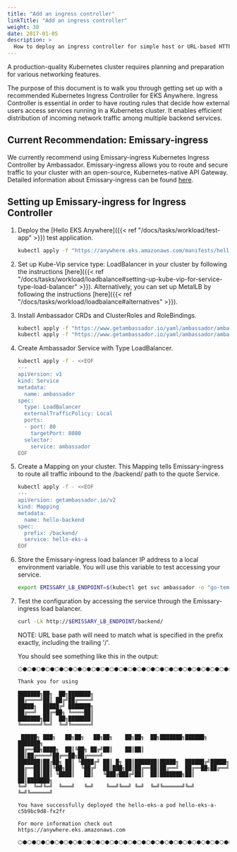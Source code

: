 ```yaml
---
title: "Add an ingress controller"
linkTitle: "Add an ingress controller"
weight: 30
date: 2017-01-05
description: >
  How to deploy an ingress controller for simple host or URL-based HTTP routing into workload running in EKS-A
---
```


<!-- overview -->

A production-quality Kubernetes cluster requires planning and preparation for various networking features.

<!-- body -->

The purpose of this document is to walk you through getting set up with a recommended Kubernetes Ingress Controller for EKS Anywhere.
Ingress Controller is essential in order to have routing rules that decide how external users access services running in a Kubernetes cluster. It enables efficient distribution of incoming network traffic among multiple backend services.

## Current Recommendation: Emissary-ingress 

We currently recommend using Emissary-ingress Kubernetes Ingress Controller by Ambassador. Emissary-ingress allows you to route and secure traffic to your cluster with an open-source, Kubernetes-native API Gateway. Detailed information about Emissary-ingress can be found [here](https://www.getambassador.io/docs/emissary/).

## Setting up Emissary-ingress for Ingress Controller

1. Deploy the [Hello EKS Anywhere]({{< ref "/docs/tasks/workload/test-app" >}}) test application.
    ```bash
    kubectl apply -f "https://anywhere.eks.amazonaws.com/manifests/hello-eks-a.yaml"
    ```

2. Set up Kube-Vip service type: LoadBalancer in your cluster by following the instructions [here]({{< ref "/docs/tasks/workload/loadbalance#setting-up-kube-vip-for-service-type-load-balancer" >}}).
Alternatively, you can set up MetalLB by following the instructions [here]({{< ref "/docs/tasks/workload/loadbalance#alternatives" >}}).

3. Install Ambassador CRDs and ClusterRoles and RoleBindings.

    ```bash
    kubectl apply -f "https://www.getambassador.io/yaml/ambassador/ambassador-crds.yaml"
    kubectl apply -f "https://www.getambassador.io/yaml/ambassador/ambassador-rbac.yaml"
    ```

4. Create Ambassador Service with Type LoadBalancer.

    ```bash
    kubectl apply -f - <<EOF
    ---
    apiVersion: v1
    kind: Service
    metadata:
      name: ambassador
    spec:
      type: LoadBalancer
      externalTrafficPolicy: Local
      ports:
      - port: 80
        targetPort: 8080
      selector:
        service: ambassador
    EOF
    ```

5. Create a Mapping on your cluster. This Mapping tells Emissary-ingress to route all traffic inbound to the /backend/ path to the quote Service.

    ```bash
    kubectl apply -f - <<EOF
    ---
    apiVersion: getambassador.io/v2
    kind: Mapping
    metadata:
      name: hello-backend
    spec:
      prefix: /backend/
      service: hello-eks-a
    EOF
    ```  
 
6. Store the Emissary-ingress load balancer IP address to a local environment variable. You will use this variable to test accessing your service.

    ```bash
    export EMISSARY_LB_ENDPOINT=$(kubectl get svc ambassador -o "go-template={{range .status.loadBalancer.ingress}}{{or .ip .hostname}}{{end}}")
    ```   
 
7. Test the configuration by accessing the service through the Emissary-ingress load balancer.

    ```bash
    curl -Lk http://$EMISSARY_LB_ENDPOINT/backend/
    ```   

   NOTE: URL base path will need to match what is specified in the prefix exactly, including the trailing '/'.
 


   You should see something like this in the output:

   ```
   ⬡⬢⬡⬢⬡⬢⬡⬢⬡⬢⬡⬢⬡⬢⬡⬢⬡⬢⬡⬢⬡⬢⬡⬢⬡⬢⬡⬢⬡⬢⬡⬢⬡⬢⬡⬢⬡⬢⬡⬢⬡⬢⬡⬢⬡⬢⬡⬢⬡⬢⬡⬢⬡⬢⬡⬢⬡⬢⬡⬢⬡⬢⬡⬢⬡⬢⬡⬢

   Thank you for using

   ███████╗██╗  ██╗███████╗                                             
   ██╔════╝██║ ██╔╝██╔════╝                                             
   █████╗  █████╔╝ ███████╗                                             
   ██╔══╝  ██╔═██╗ ╚════██║                                             
   ███████╗██║  ██╗███████║                                             
   ╚══════╝╚═╝  ╚═╝╚══════╝                                             
                                                                     
    █████╗ ███╗   ██╗██╗   ██╗██╗    ██╗██╗  ██╗███████╗██████╗ ███████╗
   ██╔══██╗████╗  ██║╚██╗ ██╔╝██║    ██║██║  ██║██╔════╝██╔══██╗██╔════╝
   ███████║██╔██╗ ██║ ╚████╔╝ ██║ █╗ ██║███████║█████╗  ██████╔╝█████╗  
   ██╔══██║██║╚██╗██║  ╚██╔╝  ██║███╗██║██╔══██║██╔══╝  ██╔══██╗██╔══╝  
   ██║  ██║██║ ╚████║   ██║   ╚███╔███╔╝██║  ██║███████╗██║  ██║███████╗
   ╚═╝  ╚═╝╚═╝  ╚═══╝   ╚═╝    ╚══╝╚══╝ ╚═╝  ╚═╝╚══════╝╚═╝  ╚═╝╚══════╝
                                                                     
   You have successfully deployed the hello-eks-a pod hello-eks-a-c5b9bc9d8-fx2fr

   For more information check out
   https://anywhere.eks.amazonaws.com

   ⬡⬢⬡⬢⬡⬢⬡⬢⬡⬢⬡⬢⬡⬢⬡⬢⬡⬢⬡⬢⬡⬢⬡⬢⬡⬢⬡⬢⬡⬢⬡⬢⬡⬢⬡⬢⬡⬢⬡⬢⬡⬢⬡⬢⬡⬢⬡⬢⬡⬢⬡⬢⬡⬢⬡⬢⬡⬢⬡⬢⬡⬢⬡⬢⬡⬢⬡⬢

   ```
